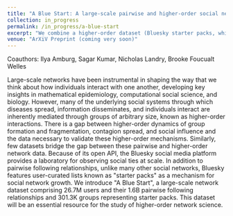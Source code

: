 ```yaml
---
title: "A Blue Start: A large-scale pairwise and higher-order social network dataset"
collection: in_progress
permalink: /in_progress/a-blue-start
excerpt: "We combine a higher-order dataset (Bluesky starter packs, which are user-created collections of accounts that other users can then follow en masse with one click) with a dyadic dataset (the Bluesky following network) in a dataset paper. The dataset will be available on SOMAR at ICPSR shortly, and we expect to have a preprint of the dataset paper ready in the next few days." 
venue: "ArXiV Preprint (coming very soon)"
---
```

Coauthors: Ilya Amburg, Sagar Kumar, Nicholas Landry, Brooke Foucualt Welles

Large-scale networks have been instrumental in shaping the way that we think about how individuals interact with one another, developing key insights in mathematical epidemiology, computational social science, and biology. However, many of the underlying social systems through which diseases spread, information disseminates, and individuals interact are inherently mediated through groups of arbitrary size, known as higher-order interactions. There is a gap between higher-order dynamics of group formation and fragmentation, contagion spread, and social influence and the data necessary to validate these higher-order mechanisms. Similarly, few datasets bridge the gap between these pairwise and higher-order network data. Because of its open API, the Bluesky social media platform provides a laboratory for observing social ties at scale. In addition to pairwise following relationships, unlike many other social networks, Bluesky features user-curated lists known as "starter packs" as a mechanism for social network growth. We introduce "A Blue Start", a large-scale network dataset comprising 26.7M users and their 1.6B pairwise following relationships and 301.3K groups representing starter packs. This dataset will be an essential resource for the study of higher-order network science.
